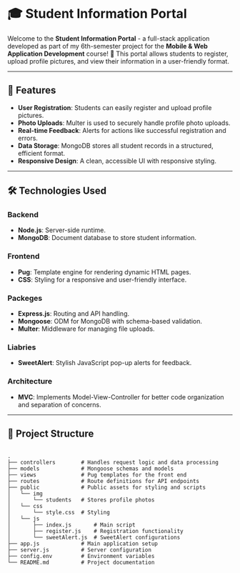 # 🎓 Student Information Portal

Welcome to the **Student Information Portal** - a full-stack application developed as part of my 6th-semester project for the **Mobile & Web Application Development** course! 🚀 This portal allows students to register, upload profile pictures, and view their information in a user-friendly format.

---

## 🌟 Features

- **User Registration**: Students can easily register and upload profile pictures.
- **Photo Uploads**: Multer is used to securely handle profile photo uploads.
- **Real-time Feedback**: Alerts for actions like successful registration and errors.
- **Data Storage**: MongoDB stores all student records in a structured, efficient format.
- **Responsive Design**: A clean, accessible UI with responsive styling.

---

## 🛠️ Technologies Used

### Backend

- **Node.js**: Server-side runtime.
- **MongoDB**: Document database to store student information.

### Frontend

- **Pug**: Template engine for rendering dynamic HTML pages.
- **CSS**: Styling for a responsive and user-friendly interface.

### Packeges

- **Express.js**: Routing and API handling.
- **Mongoose**: ODM for MongoDB with schema-based validation.
- **Multer**: Middleware for managing file uploads.

### Liabries

- **SweetAlert**: Stylish JavaScript pop-up alerts for feedback.

### Architecture

- **MVC**: Implements Model-View-Controller for better code organization and separation of concerns.

---

## 📂 Project Structure

```plaintext

.
├── controllers        # Handles request logic and data processing
├── models             # Mongoose schemas and models
├── views              # Pug templates for the front end
├── routes             # Route definitions for API endpoints
├── public             # Public assets for styling and scripts
│   └── img
│       └── students   # Stores profile photos
│   └── css
│       └── style.css  # Styling
│   └── js
│       ├── index.js       # Main script
│       ├── register.js    # Registration functionality
│       └── sweetAlert.js  # SweetAlert configurations
├── app.js             # Main application setup
├── server.js          # Server configuration
├── config.env         # Environment variables
└── README.md          # Project documentation
```
